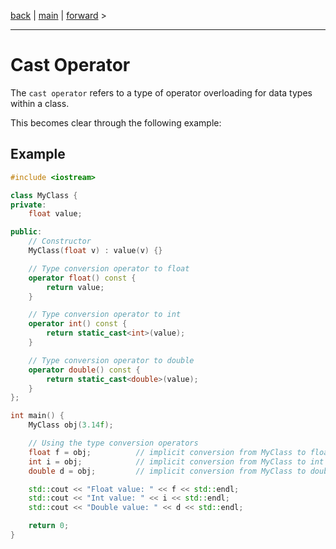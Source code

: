 [back](cpp06_05_const_cast.md) | [main](/) | [forward](cpp06_07_explicit_keyword.md) > 

---

# Cast Operator

The `cast operator` refers to a type of operator overloading for data types within a class.

This becomes clear through the following example:

## Example
```cpp
#include <iostream>

class MyClass {
private:
    float value;

public:
    // Constructor
    MyClass(float v) : value(v) {}

    // Type conversion operator to float
    operator float() const {
        return value;
    }

    // Type conversion operator to int
    operator int() const {
        return static_cast<int>(value);
    }

    // Type conversion operator to double
    operator double() const {
        return static_cast<double>(value);
    }
};

int main() {
    MyClass obj(3.14f);

    // Using the type conversion operators
    float f = obj;          // implicit conversion from MyClass to float
    int i = obj;            // implicit conversion from MyClass to int
    double d = obj;         // implicit conversion from MyClass to double

    std::cout << "Float value: " << f << std::endl;
    std::cout << "Int value: " << i << std::endl;
    std::cout << "Double value: " << d << std::endl;

    return 0;
}
```